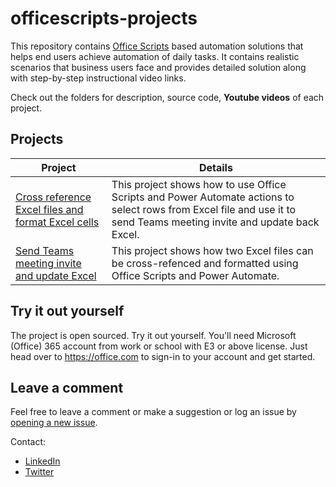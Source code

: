 # officescripts-projects

This repository contains [Office Scripts](https://docs.microsoft.com/office/dev/scripts/overview/excel) based automation solutions that helps end users achieve automation of daily tasks. It contains realistic scenarios that business users face and provides detailed solution along with step-by-step instructional video links. 

Check out the folders for description, source code, **Youtube videos** of each project. 

## Projects

| Project | Details |
|---------|---------|
| [Cross reference Excel files and format Excel cells](https://github.com/sumurthy/officescripts-projects/tree/main/Event%20Cross%20Reference)    | This project shows how to use Office Scripts and Power Automate actions to select rows from Excel file and use it to send Teams meeting invite and update back Excel.        |
| [Send Teams meeting invite and update Excel](https://github.com/sumurthy/officescripts-projects/tree/main/Excel%20and%20Teams%20Invite)    | This project shows how two Excel files can be cross-refenced and formatted using Office Scripts and Power Automate.        |


## Try it out yourself

The project is open sourced. Try it out yourself. You'll need Microsoft (Office) 365 account from work or school with E3 or above license. Just head over to https://office.com to sign-in to your account and get started.

## Leave a comment
Feel free to leave a comment or make a suggestion or log an issue by [opening a new issue](https://github.com/sumurthy/officescripts-projects/issues).

Contact: 

* [LinkedIn](https://www.linkedin.com/in/rsudhi/)
* [Twitter](https://twitter.com/rsudhi)
